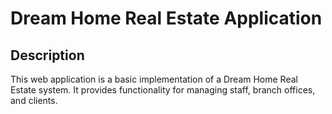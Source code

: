 # Dream Home Real Estate Application

## Description

This web application is a basic implementation of a Dream Home Real Estate system. It provides functionality for managing staff, branch offices, and clients.
